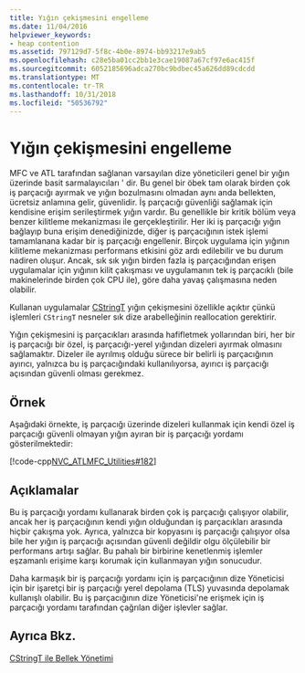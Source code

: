 ```yaml
---
title: Yığın çekişmesini engelleme
ms.date: 11/04/2016
helpviewer_keywords:
- heap contention
ms.assetid: 797129d7-5f8c-4b0e-8974-bb93217e9ab5
ms.openlocfilehash: c28e5ba01cc2bb1e3cae19087a67cf97e6ac415f
ms.sourcegitcommit: 6052185696adca270bc9bdbec45a626dd89cdcdd
ms.translationtype: MT
ms.contentlocale: tr-TR
ms.lasthandoff: 10/31/2018
ms.locfileid: "50536792"
---
```

# <a name="avoidance-of-heap-contention"></a>Yığın çekişmesini engelleme

MFC ve ATL tarafından sağlanan varsayılan dize yöneticileri genel bir yığın üzerinde basit sarmalayıcıları ' dir. Bu genel bir öbek tam olarak birden çok iş parçacığı ayırmak ve yığın bozulmasını olmadan aynı anda bellekten, ücretsiz anlamına gelir, güvenlidir. İş parçacığı güvenliği sağlamak için kendisine erişim serileştirmek yığın vardır. Bu genellikle bir kritik bölüm veya benzer kilitleme mekanizması ile gerçekleştirilir. Her iki iş parçacığı yığın bağlayıp buna erişim denediğinizde, diğer iş parçacığının istek işlemi tamamlanana kadar bir iş parçacığı engellenir. Birçok uygulama için yığının kilitleme mekanizması performans etkisini göz ardı edilebilir ve bu durum nadiren oluşur. Ancak, sık sık yığın birden fazla iş parçacığından erişen uygulamalar için yığının kilit çakışması ve uygulamanın tek iş parçacıklı (bile makinelerinde birden çok CPU ile), göre daha yavaş çalışmasına neden olabilir.

Kullanan uygulamalar [CStringT](../atl-mfc-shared/reference/cstringt-class.md) yığın çekişmesini özellikle açıktır çünkü işlemleri `CStringT` nesneler sık dize arabelleğinin reallocation gerektirir.

Yığın çekişmesini iş parçacıkları arasında hafifletmek yollarından biri, her bir iş parçacığı bir özel, iş parçacığı-yerel yığından dizeleri ayırmak olmasını sağlamaktır. Dizeler ile ayrılmış olduğu sürece bir belirli iş parçacığının ayırıcı, yalnızca bu iş parçacığındaki kullanılıyorsa, ayırıcı iş parçacığı açısından güvenli olması gerekmez.

## <a name="example"></a>Örnek

Aşağıdaki örnekte, iş parçacığı üzerinde dizeleri kullanmak için kendi özel iş parçacığı güvenli olmayan yığın ayıran bir iş parçacığı yordamı gösterilmektedir:

[!code-cpp[NVC_ATLMFC_Utilities#182](../atl-mfc-shared/codesnippet/cpp/avoidance-of-heap-contention_1.cpp)]

## <a name="comments"></a>Açıklamalar

Bu iş parçacığı yordamı kullanarak birden çok iş parçacığı çalışıyor olabilir, ancak her iş parçacığının kendi yığın olduğundan iş parçacıkları arasında hiçbir çakışma yok. Ayrıca, yalnızca bir kopyasını iş parçacığı çalışıyor olsa bile her yığın iş parçacığı açısından güvenli değildir olgu ölçülebilir bir performans artışı sağlar. Bu pahalı bir birbirine kenetlenmiş işlemler eşzamanlı erişime karşı korumak için kullanmayan yığın sonucudur.

Daha karmaşık bir iş parçacığı yordamı için iş parçacığının dize Yöneticisi için bir işaretçi bir iş parçacığı yerel depolama (TLS) yuvasında depolamak kullanışlı olabilir. Bu iş parçacığının dize Yöneticisi'ne erişmek için iş parçacığı yordamı tarafından çağrılan diğer işlevler sağlar.

## <a name="see-also"></a>Ayrıca Bkz.

[CStringT ile Bellek Yönetimi](../atl-mfc-shared/memory-management-with-cstringt.md)

